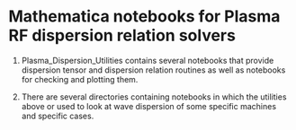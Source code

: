 # Mathematica notebooks for Plasma RF dispersion relation solvers

1. Plasma_Dispersion_Utilities contains several notebooks that provide dispersion tensor 
and dispersion relation routines as well as notebooks for checking and plotting them.

2.  There are several directories containing notebooks in which the utilities above or used
to look at wave dispersion of some specific machines and specific cases.


